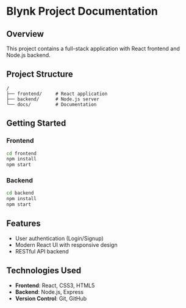 # Blynk Project Documentation

## Overview
This project contains a full-stack application with React frontend and Node.js backend.

## Project Structure
```
/
├── frontend/     # React application
├── backend/      # Node.js server
└── docs/         # Documentation
```

## Getting Started

### Frontend
```bash
cd frontend
npm install
npm start
```

### Backend
```bash
cd backend
npm install
npm start
```

## Features
- User authentication (Login/Signup)
- Modern React UI with responsive design
- RESTful API backend

## Technologies Used
- **Frontend**: React, CSS3, HTML5
- **Backend**: Node.js, Express
- **Version Control**: Git, GitHub
